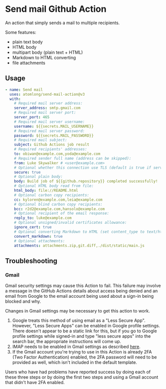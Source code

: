 # Send mail Github Action

An action that simply sends a mail to multiple recipients.

Some features:
- plain text body
- HTML body
- multipart body (plain text + HTML)
- Markdown to HTML converting
- file attachments


## Usage

```yaml
- name: Send mail
  uses: atomlong/send-mail-action@v3
  with:
    # Required mail server address:
    server_address: smtp.gmail.com
    # Required mail server port:
    server_port: 465
    # Required mail server username:
    username: ${{secrets.MAIL_USERNAME}}
    # Required mail server password:
    password: ${{secrets.MAIL_PASSWORD}}
    # Required mail subject:
    subject: Github Actions job result
    # Required recipients' addresses:
    to: obiwan@example.com,yoda@example.com
    # Required sender full name (address can be skipped):
    from: Luke Skywalker # <user@example.com>
    # Optional whether this connection use TLS (default is true if server_port is 465)
    secure: true
    # Optional plain body:
    body: Build job of ${{github.repository}} completed successfully!
    # Optional HTML body read from file:
    html_body: file://README.html
    # Optional carbon copy recipients:
    cc: kyloren@example.com,leia@example.com
    # Optional blind carbon copy recipients:
    bcc: r2d2@example.com,hansolo@example.com
    # Optional recipient of the email response:
    reply_to: luke@example.com
    # Optional unsigned/invalid certificates allowance:
    ignore_cert: true
    # Optional converting Markdown to HTML (set content_type to text/html too):
    convert_markdown: true
    # Optional attachments:
    attachments: attachments.zip,git.diff,./dist/static/main.js
```

## Troubleshooting

### Gmail

Gmail security settings may cause this Action to fail. This failure may involve a message in the GitHub Actions details about access being denied and an email from Google to the email account being used about a sign-in being blocked and why.

Changes in Gmail settings may be necessary to get this action to work.
1. Google treats this method of using email as a "Less Secure App". However, "Less Secure Apps" can be enabled in Google profile settings. There doesn't appear to be a static link for this, but if you go to Google profile settings while signed-in and type "less secure apps" into the search bar, the appropriate instructions will come up.
2. IMAP needs to be enabled in Gmail settings as described [here](https://support.google.com/mail/answer/7126229?hl=en).
3. If the Gmail account you're trying to use in this Action is already 2FA (Two Factor Authentication) enabled, the 2FA password will need to be provided as well, which isn't included in the default template.

Users who have had problems have reported success by doing each of these three steps or by doing the first two steps and using a Gmail account that didn't have 2FA enabled.
